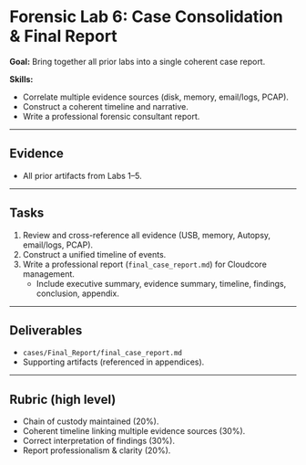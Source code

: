 # Forensic Lab 6: Case Consolidation & Final Report

**Goal:** Bring together all prior labs into a single coherent case report.

**Skills:**  
- Correlate multiple evidence sources (disk, memory, email/logs, PCAP).  
- Construct a coherent timeline and narrative.  
- Write a professional forensic consultant report.  

---

## Evidence
- All prior artifacts from Labs 1–5.

---

## Tasks
1. Review and cross-reference all evidence (USB, memory, Autopsy, email/logs, PCAP).  
2. Construct a unified timeline of events.  
3. Write a professional report (`final_case_report.md`) for Cloudcore management.  
   - Include executive summary, evidence summary, timeline, findings, conclusion, appendix.  

---

## Deliverables
- `cases/Final_Report/final_case_report.md`  
- Supporting artifacts (referenced in appendices).  

---

## Rubric (high level)
- Chain of custody maintained (20%).  
- Coherent timeline linking multiple evidence sources (30%).  
- Correct interpretation of findings (30%).  
- Report professionalism & clarity (20%).
